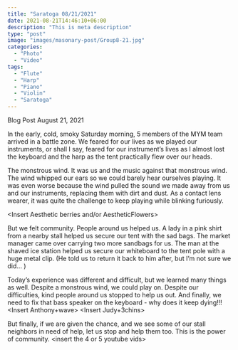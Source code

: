 ```yaml
---
title: "Saratoga 08/21/2021"
date: 2021-08-21T14:46:10+06:00
description: "This is meta description"
type: "post"
image: "images/masonary-post/Group8-21.jpg"
categories:
  - "Photo"
  - "Video"
tags:
  - "Flute"
  - "Harp"
  - "Piano"
  - "Violin"
  - "Saratoga"
---
```


Blog Post August 21, 2021


In the early, cold, smoky Saturday morning, 5 members of the MYM team arrived in a battle zone. We feared for our lives as we played our instruments, or shall I say, feared for our instrument’s lives as I almost lost the keyboard and the harp as the tent practically flew over our heads.
<insert Group8-21>

The monstrous wind.
It was us and the music against that monstrous wind. The wind whipped our ears so we could barely hear ourselves playing. It was even worse because the wind pulled the sound we made away from us and our instruments, replacing them with dirt and dust. As a contact lens wearer, it was quite the challenge to keep playing while blinking furiously.

<Insert Aesthetic berries and/or AestheticFlowers>


But we felt community. People around us helped us. A lady in a pink shirt from a nearby stall helped us secure our tent with the sad bags. The market manager came over carrying two more sandbags for us. The man at the shaved ice station helped us secure our whiteboard to the tent pole with a huge metal clip. (He told us to return it back to him after, but I’m not sure we did… )

Today’s experience was different and difficult, but we learned many things as well. Despite a monstrous wind, we could play on. Despite our difficulties, kind people around us stopped to help us out. And finally, we need to fix that bass speaker on the keyboard - why does it keep dying!!!
<Insert Anthony+wave> <Insert Judy+3chins> <Insert Irene pic>

But finally, if we are given the chance, and we see some of our stall neighbors in need of help, let us stop and help them too. This is the power of community.
<insert the 4 or 5 youtube vids>
